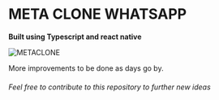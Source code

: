 # META CLONE WHATSAPP

**Built using Typescript and react native**

![METACLONE](https://user-images.githubusercontent.com/68750537/225537245-e82db395-f305-4972-a67a-b23c7f15a531.png)

More improvements to be done as days go by.
###### Feel free to contribute to this repository to further new ideas


